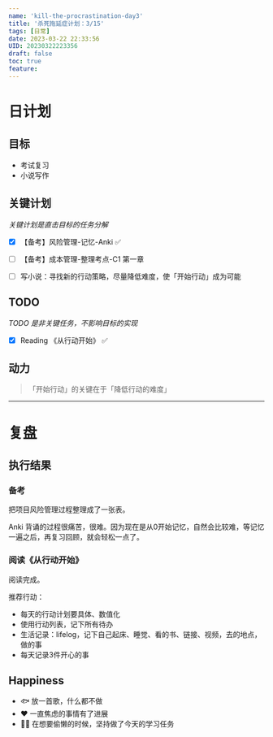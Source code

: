 ```yaml
---
name: 'kill-the-procrastination-day3'
title: '杀死拖延症计划：3/15'
tags: [日常]
date: 2023-03-22 22:33:56
UID: 20230322223356
draft: false
toc: true
feature: 
---
```



# 日计划
## 目标
- 考试复习
- 小说写作

## 关键计划
*关键计划是直击目标的任务分解*
- [x] 【备考】风险管理-记忆-Anki ✅
- [ ] 【备考】成本管理-整理考点-C1 第一章
- [ ] 写小说：寻找新的行动策略，尽量降低难度，使「开始行动」成为可能


<!--more-->

## TODO
*TODO 是非关键任务，不影响目标的实现*
- [x] Reading 《从行动开始》 ✅

## 动力

> 「开始行动」的关键在于「降低行动的难度」

---

# 复盘

## 执行结果

### 备考

把项目风险管理过程整理成了一张表。

Anki 背诵的过程很痛苦，很难。因为现在是从0开始记忆，自然会比较难，等记忆一遍之后，再复习回顾，就会轻松一点了。

### 阅读《从行动开始》

阅读完成。

推荐行动：
- 每天的行动计划要具体、数值化
- 使用行动列表，记下所有待办
- 生活记录：lifelog，记下自己起床、睡觉、看的书、链接、视频，去的地点，做的事
- 每天记录3件开心的事


## Happiness

- 🐟 放一首歌，什么都不做
- ❤️ 一直焦虑的事情有了进展
- 👍🏻 在想要偷懒的时候，坚持做了今天的学习任务